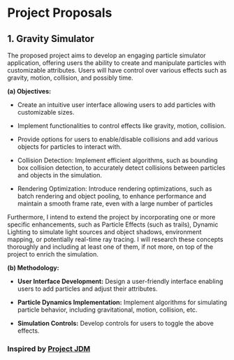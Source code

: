 
# Project Proposals


## 1. Gravity Simulator

The proposed project aims to develop an engaging particle simulator application, offering users the ability to create and manipulate particles with customizable attributes. Users will have control over various effects such as gravity,  motion, collision, and possibly time.

**(a) Objectives:**

- Create an intuitive user interface allowing users to add particles with customizable sizes.
- Implement functionalities to control effects like gravity, motion, collision.
- Provide options for users to enable/disable collisions and add various objects for particles to interact with.

- Collision Detection: Implement efficient algorithms, such as bounding box collision detection, to accurately detect collisions between particles and objects in the simulation.
- Rendering Optimization: Introduce rendering optimizations, such as batch rendering and object pooling, to enhance performance and maintain a smooth frame rate, even with a large number of particles

Furthermore, I intend to extend the project by incorporating one or more specific enhancements, such as Particle Effects (such as trails), Dynamic Lighting to simulate light sources and object shadows, environment mapping, or potentially real-time ray tracing. I will research these concepts thoroughly and including at least one of them, if not more, on top of the project to enrich the simulation.

**(b) Methodology:**

- **User Interface Development:** Design a user-friendly interface enabling users to add particles and adjust their attributes.
  
- **Particle Dynamics Implementation:** Implement algorithms for simulating particle behavior, including gravitational, motion, collision, etc.
  
- **Simulation Controls:** Develop controls for users to toggle the above effects.


### Inspired by [Project JDM](https://www.instagram.com/project.jdm?igsh=bGJpbDY5Y2kzcXN5)

